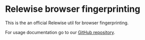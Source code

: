 # Relewise browser fingerprinting

This is the an official Relewise util for browser fingerprinting.

For usage documentation go to our [GitHub repository](https://github.com/Relewise/relewise-utils-browser-fingerprinting).
